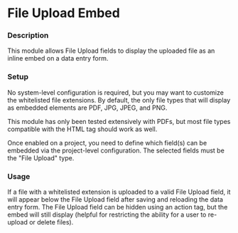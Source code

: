 # File Upload Embed

### Description
This module allows File Upload fields to display the uploaded file as an inline embed on a data entry form.

### Setup
No system-level configuration is required, but you may want to customize the whitelisted file extensions. By default, the only file types that will display as embedded elements are PDF, JPG, JPEG, and PNG.

This module has only been tested extensively with PDFs, but most file types compatible with the HTML <object> tag should work as well.

Once enabled on a project, you need to define which field(s) can be embedded via the project-level configuration. The selected fields must be the "File Upload" type.

### Usage
If a file with a whitelisted extension is uploaded to a valid File Upload field, it will appear below the File Upload field after saving and reloading the data entry form. The File Upload field can be hidden using an action tag, but the embed will still display (helpful for restricting the ability for a user to re-upload or delete files).
